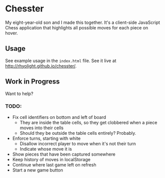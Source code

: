 # Chesster

My eight-year-old son and I made this together. It's a client-side JavaScript Chess application that highlights all possible moves for each piece on hover. 

## Usage

See example usage in the `index.html` file. See it live at <http://rhyolight.github.io/chesster/>.

## Work in Progress

Want to help?

### TODO:

- Fix cell identifiers on bottom and left of board
  - They are inside the table cells, so they get clobbered when a piece moves into their cells
  - Should they be outside the table cells entirely? Probably.
- Enforce turns, starting with white
  - Disallow incorrect player to move when it's not their turn
  - Indicate whose move it is
- Show pieces that have been captured somewhere
- Keep history of moves in localStorage
- Continue where last game left on refresh
- Start a new game button
